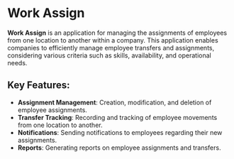 # Work Assign

**Work Assign** is an application for managing the assignments of employees from one location to another within a company. This application enables companies to efficiently manage employee transfers and assignments, considering various criteria such as skills, availability, and operational needs.

## Key Features:
- **Assignment Management**: Creation, modification, and deletion of employee assignments.
- **Transfer Tracking**: Recording and tracking of employee movements from one location to another.
- **Notifications**: Sending notifications to employees regarding their new assignments.
- **Reports**: Generating reports on employee assignments and transfers.
